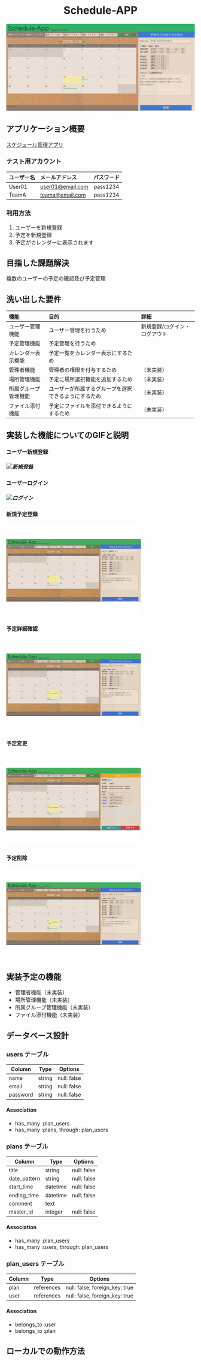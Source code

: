 <h1 align="center">Schedule-APP</h2>

![アプリトップページ](schedule-app(toppage).png)

## アプリケーション概要

[スケジュール管理アプリ](https://schedule-app-29743.herokuapp.com/)

### テスト用アカウント

|ユーザー名|メールアドレス|パスワード|
|:--|:--|:--:|
|User01|user01@email.com|pass1234|
|TeamA|teama@email.com|pass1234|

### 利用方法
1. ユーザーを新規登録
1. 予定を新規登録
1. 予定がカレンダーに表示されます


## 目指した課題解決
複数のユーザーの予定の確認及び予定管理

## 洗い出した要件

|機能|目的|詳細|
|:--|:--|:--|
|ユーザー管理機能|ユーザー管理を行うため|新規登録/ログイン・ログアウト|
|予定管理機能|予定管理を行うため||
|カレンダー表示機能|予定一覧をカレンダー表示にするため||
|管理者機能|管理者の権限を付与するため|（未実装）|
|場所管理機能|予定に場所選択機能を追加するため|（未実装）|
|所属グループ管理機能|ユーザーが所属するグループを選択できるようにするため|（未実装）|
|ファイル添付機能|予定にファイルを添付できるようにするため|（未実装）|

## 実装した機能についてのGIFと説明
#### ユーザー新規登録 

##### ![新規登録](ユーザー新規登録.gif)

#### ユーザーログイン

##### ![ログイン](ログイン.gif)

#### 新規予定登録

##### ![予定登録](予定新規登録.gif)

#### 予定詳細確認

##### ![予定詳細](予定詳細表示.gif)

#### 予定変更

##### ![予定変更](予定変更.gif)

#### 予定削除

##### ![予定削除](予定削除.gif)

## 実装予定の機能
- 管理者機能（未実装）
- 場所管理機能（未実装）
- 所属グループ管理機能（未実装）
- ファイル添付機能（未実装）

## データベース設計

### users テーブル

| Column    | Type    | Options     |
| --------- | ------- | ----------- |
| name      | string  | null: false |
| email     | string  | null: false |
| password  | string  | null: false |

#### Association

- has_many :plan_users
- has_many :plans, through: plan_users

### plans テーブル

| Column        | Type       | Options      |
| ------------- | ---------- | ------------ |
| title         | string     | null: false  |
| date_pattern  | string     | null: false  |
| start_time    | datetime   | null: false  |
| ending_time   | datetime   | null: false  |
| comment       | text       |              |
| master_id     | integer    | null: false  |

#### Association

- has_many :plan_users
- has_many :users, through: plan_users

### plan_users テーブル

| Column | Type       | Options                        |
| ------ | ---------- | ------------------------------ |
| plan   | references | null: false, foreign_key: true |
| user   | references | null: false, foreign_key: true |

#### Association

- belongs_to :user
- belongs_to :plan

## ローカルでの動作方法
